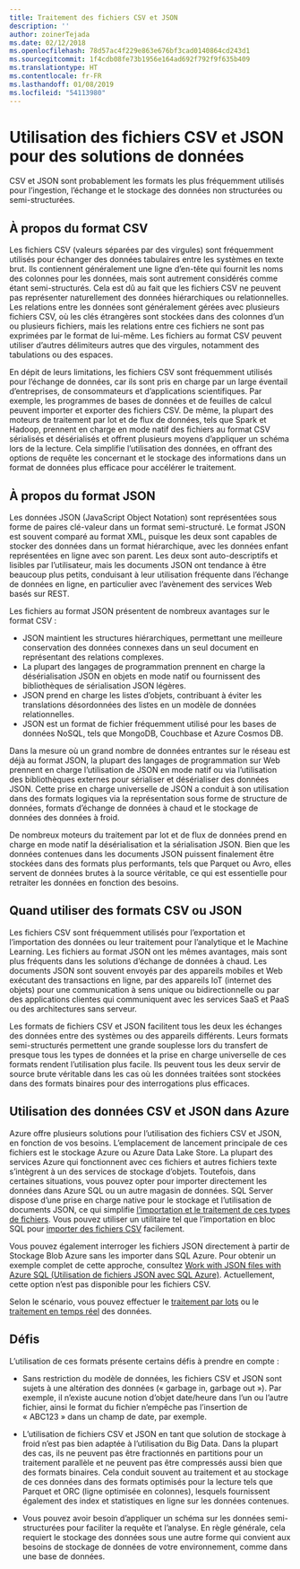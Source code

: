 ```yaml
---
title: Traitement des fichiers CSV et JSON
description: ''
author: zoinerTejada
ms.date: 02/12/2018
ms.openlocfilehash: 78d57ac4f229e863e676bf3cad0140864cd243d1
ms.sourcegitcommit: 1f4cdb08fe73b1956e164ad692f792f9f635b409
ms.translationtype: HT
ms.contentlocale: fr-FR
ms.lasthandoff: 01/08/2019
ms.locfileid: "54113980"
---
```

# <a name="working-with-csv-and-json-files-for-data-solutions"></a>Utilisation des fichiers CSV et JSON pour des solutions de données

CSV et JSON sont probablement les formats les plus fréquemment utilisés pour l’ingestion, l’échange et le stockage des données non structurées ou semi-structurées.

## <a name="about-csv-format"></a>À propos du format CSV

Les fichiers CSV (valeurs séparées par des virgules) sont fréquemment utilisés pour échanger des données tabulaires entre les systèmes en texte brut. Ils contiennent généralement une ligne d’en-tête qui fournit les noms des colonnes pour les données, mais sont autrement considérés comme étant semi-structurés. Cela est dû au fait que les fichiers CSV ne peuvent pas représenter naturellement des données hiérarchiques ou relationnelles. Les relations entre les données sont généralement gérées avec plusieurs fichiers CSV, où les clés étrangères sont stockées dans des colonnes d’un ou plusieurs fichiers, mais les relations entre ces fichiers ne sont pas exprimées par le format de lui-même. Les fichiers au format CSV peuvent utiliser d’autres délimiteurs autres que des virgules, notamment des tabulations ou des espaces.

En dépit de leurs limitations, les fichiers CSV sont fréquemment utilisés pour l’échange de données, car ils sont pris en charge par un large éventail d’entreprises, de consommateurs et d’applications scientifiques. Par exemple, les programmes de bases de données et de feuilles de calcul peuvent importer et exporter des fichiers CSV. De même, la plupart des moteurs de traitement par lot et de flux de données, tels que Spark et Hadoop, prennent en charge en mode natif des fichiers au format CSV sérialisés et désérialisés et offrent plusieurs moyens d’appliquer un schéma lors de la lecture. Cela simplifie l’utilisation des données, en offrant des options de requête les concernant et le stockage des informations dans un format de données plus efficace pour accélérer le traitement.

## <a name="about-json-format"></a>À propos du format JSON

Les données JSON (JavaScript Object Notation) sont représentées sous forme de paires clé-valeur dans un format semi-structuré. Le format JSON est souvent comparé au format XML, puisque les deux sont capables de stocker des données dans un format hiérarchique, avec les données enfant représentées en ligne avec son parent. Les deux sont auto-descriptifs et lisibles par l’utilisateur, mais les documents JSON ont tendance à être beaucoup plus petits, conduisant à leur utilisation fréquente dans l’échange de données en ligne, en particulier avec l’avènement des services Web basés sur REST.

Les fichiers au format JSON présentent de nombreux avantages sur le format CSV :

- JSON maintient les structures hiérarchiques, permettant une meilleure conservation des données connexes dans un seul document en représentant des relations complexes.
- La plupart des langages de programmation prennent en charge la désérialisation JSON en objets en mode natif ou fournissent des bibliothèques de sérialisation JSON légères.
- JSON prend en charge les listes d’objets, contribuant à éviter les translations désordonnées des listes en un modèle de données relationnelles.
- JSON est un format de fichier fréquemment utilisé pour les bases de données NoSQL, tels que MongoDB, Couchbase et Azure Cosmos DB.

Dans la mesure où un grand nombre de données entrantes sur le réseau est déjà au format JSON, la plupart des langages de programmation sur Web prennent en charge l’utilisation de JSON en mode natif ou via l’utilisation des bibliothèques externes pour sérialiser et désérialiser des données JSON. Cette prise en charge universelle de JSON a conduit à son utilisation dans des formats logiques via la représentation sous forme de structure de données, formats d’échange de données à chaud et le stockage de données des données à froid.

De nombreux moteurs du traitement par lot et de flux de données prend en charge en mode natif la désérialisation et la sérialisation JSON. Bien que les données contenues dans les documents JSON puissent finalement être stockées dans des formats plus performants, tels que Parquet ou Avro, elles servent de données brutes à la source véritable, ce qui est essentielle pour retraiter les données en fonction des besoins.

## <a name="when-to-use-csv-or-json-formats"></a>Quand utiliser des formats CSV ou JSON

Les fichiers CSV sont fréquemment utilisés pour l’exportation et l’importation des données ou leur traitement pour l’analytique et le Machine Learning. Les fichiers au format JSON ont les mêmes avantages, mais sont plus fréquents dans les solutions d’échange de données à chaud. Les documents JSON sont souvent envoyés par des appareils mobiles et Web exécutant des transactions en ligne, par des appareils IoT (internet des objets) pour une communication à sens unique ou bidirectionnelle ou par des applications clientes qui communiquent avec les services SaaS et PaaS ou des architectures sans serveur.

Les formats de fichiers CSV et JSON facilitent tous les deux les échanges des données entre des systèmes ou des appareils différents. Leurs formats semi-structurés permettent une grande souplesse lors du transfert de presque tous les types de données et la prise en charge universelle de ces formats rendent l’utilisation plus facile. Ils peuvent tous les deux servir de source brute véritable dans les cas où les données traitées sont stockées dans des formats binaires pour des interrogations plus efficaces.

## <a name="working-with-csv-and-json-data-in-azure"></a>Utilisation des données CSV et JSON dans Azure

Azure offre plusieurs solutions pour l’utilisation des fichiers CSV et JSON, en fonction de vos besoins. L’emplacement de lancement principale de ces fichiers est le stockage Azure ou Azure Data Lake Store. La plupart des services Azure qui fonctionnent avec ces fichiers et autres fichiers texte s’intègrent à un des services de stockage d’objets. Toutefois, dans certaines situations, vous pouvez opter pour importer directement les données dans Azure SQL ou un autre magasin de données. SQL Server dispose d’une prise en charge native pour le stockage et l’utilisation de documents JSON, ce qui simplifie [l’importation et le traitement de ces types de fichiers](/sql/relational-databases/json/import-json-documents-into-sql-server). Vous pouvez utiliser un utilitaire tel que l’importation en bloc SQL pour [importer des fichiers CSV](/sql/relational-databases/json/import-json-documents-into-sql-server) facilement.

Vous pouvez également interroger les fichiers JSON directement à partir de Stockage Blob Azure sans les importer dans SQL Azure. Pour obtenir un exemple complet de cette approche, consultez [Work with JSON files with Azure SQL (Utilisation de fichiers JSON avec SQL Azure)](https://medium.com/@mauridb/work-with-json-files-with-azure-sql-8946f066ddd4). Actuellement, cette option n’est pas disponible pour les fichiers CSV.

Selon le scénario, vous pouvez effectuer le [traitement par lots](../big-data/batch-processing.md) ou le [traitement en temps réel](../big-data/real-time-processing.md) des données.

## <a name="challenges"></a>Défis

L’utilisation de ces formats présente certains défis à prendre en compte :

- Sans restriction du modèle de données, les fichiers CSV et JSON sont sujets à une altération des données (« garbage in, garbage out »). Par exemple, il n’existe aucune notion d’objet date/heure dans l’un ou l’autre fichier, ainsi le format du fichier n’empêche pas l’insertion de « ABC123 » dans un champ de date, par exemple.

- L’utilisation de fichiers CSV et JSON en tant que solution de stockage à froid n’est pas bien adaptée à l’utilisation du Big Data. Dans la plupart des cas, ils ne peuvent pas être fractionnés en partitions pour un traitement parallèle et ne peuvent pas être compressés aussi bien que des formats binaires. Cela conduit souvent au traitement et au stockage de ces données dans des formats optimisés pour la lecture tels que Parquet et ORC (ligne optimisée en colonnes), lesquels fournissent également des index et statistiques en ligne sur les données contenues.

- Vous pouvez avoir besoin d’appliquer un schéma sur les données semi-structurées pour faciliter la requête et l’analyse. En règle générale, cela requiert le stockage des données sous une autre forme qui convient aux besoins de stockage de données de votre environnement, comme dans une base de données.
